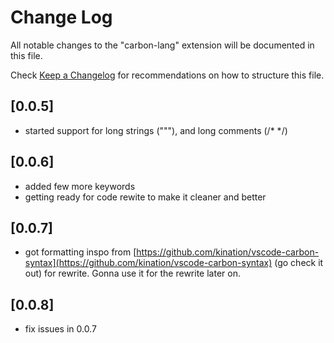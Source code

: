 # Change Log

All notable changes to the "carbon-lang" extension will be documented in this file.

Check [Keep a Changelog](http://keepachangelog.com/) for recommendations on how to structure this file.

## [0.0.5]

- started support for long strings ("""), and long comments (/* */)

## [0.0.6]

- added few more keywords
- getting ready for code rewite to make it cleaner and better

## [0.0.7]

- got formatting inspo from [https://github.com/kination/vscode-carbon-syntax](https://github.com/kination/vscode-carbon-syntax) (go check it out) for rewrite. Gonna use it for the rewrite later on.

## [0.0.8]

- fix issues in 0.0.7